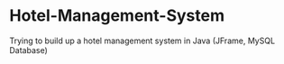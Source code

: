 # Hotel-Management-System
Trying to build up a hotel management system in Java (JFrame, MySQL Database)
